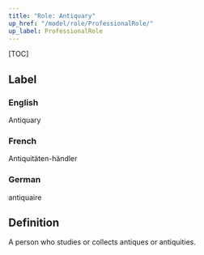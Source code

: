 ```yaml
---
title: "Role: Antiquary"
up_href: "/model/role/ProfessionalRole/"
up_label: ProfessionalRole
---
```


[TOC]

## Label

### English
Antiquary

### French
Antiquitäten-händler

### German
antiquaire

## Definition
A person who studies or collects antiques or antiquities.
